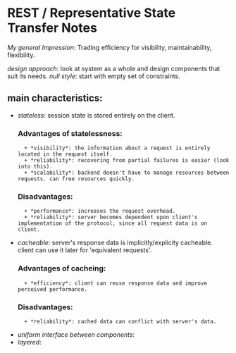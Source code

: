 # REST / Representative State Transfer Notes

*My general Impression*: Trading efficiency for visibility, maintainability, flexibility. 

*design approach*: look at system as a whole and design components that suit its needs.
*null style*: start with empty set of constraints. 

## main characteristics:
+ *stateless*: session state is stored entirely on the client.
    ### Advantages of statelessness:
        + *visibility*: the information about a request is entirely located in the request itself.
        + *reliability*: recovering from partial failures is easier (look into this). 
        + *scalability*: backend doesn't have to manage resources between requests. can free resources quickly.

    ### Disadvantages:
        + *performance*: increases the request overhead.
        + *reliability*: server becomes dependent upon client's implementation of the protocol, since all request data is on client.

+ *cacheable*: server's response data is implicitly/explicity cacheable. client can use it later for 'equivalent requests'.
    ### Advantages of cacheing:
        + *efficiency*: client can reuse response data and improve perceived performance.
    ### Disadvantages:
        + *reliability*: cached data can conflict with server's data.
+ *uniform interface between components*: 
+ *layered*:
